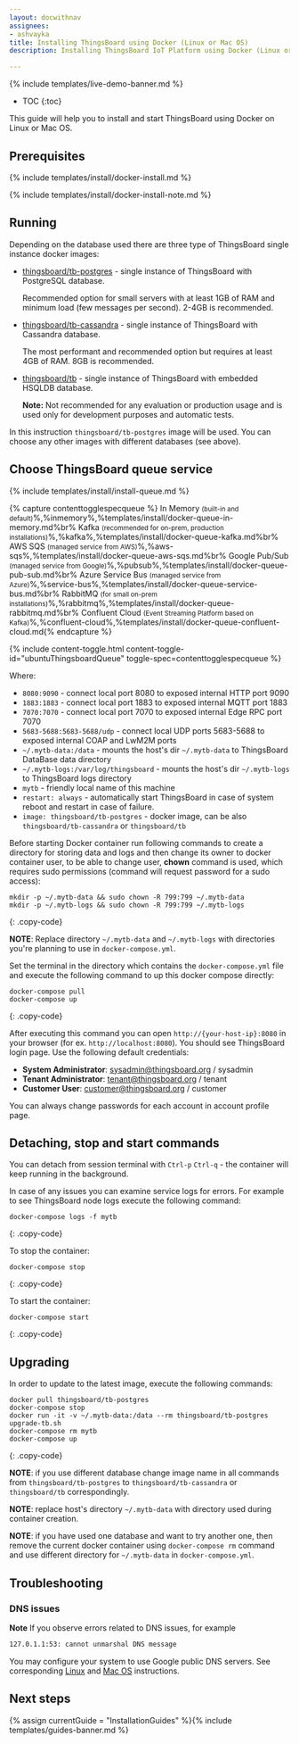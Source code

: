 ```yaml
---
layout: docwithnav
assignees:
- ashvayka
title: Installing ThingsBoard using Docker (Linux or Mac OS)
description: Installing ThingsBoard IoT Platform using Docker (Linux or Mac OS)

---
```


{% include templates/live-demo-banner.md %}

* TOC
{:toc}

This guide will help you to install and start ThingsBoard using Docker on Linux or Mac OS.


## Prerequisites

{% include templates/install/docker-install.md %}

{% include templates/install/docker-install-note.md %}

## Running

Depending on the database used there are three type of ThingsBoard single instance docker images:

* [thingsboard/tb-postgres](https://hub.docker.com/r/thingsboard/tb-postgres/) - single instance of ThingsBoard with PostgreSQL database.
    
    Recommended option for small servers with at least 1GB of RAM and minimum load (few messages per second). 2-4GB is recommended.
* [thingsboard/tb-cassandra](https://hub.docker.com/r/thingsboard/tb-cassandra/) - single instance of ThingsBoard with Cassandra database. 
    
    The most performant and recommended option but requires at least 4GB of RAM. 8GB is recommended.  
* [thingsboard/tb](https://hub.docker.com/r/thingsboard/tb/) - single instance of ThingsBoard with embedded HSQLDB database. 
    
    **Note:** Not recommended for any evaluation or production usage and is used only for development purposes and automatic tests. 
    
In this instruction `thingsboard/tb-postgres` image will be used. You can choose any other images with different databases (see above).

## Choose ThingsBoard queue service

{% include templates/install/install-queue.md %}

{% capture contenttogglespecqueue %}
In Memory <small>(built-in and default)</small>%,%inmemory%,%templates/install/docker-queue-in-memory.md%br%
Kafka <small>(recommended for on-prem, production installations)</small>%,%kafka%,%templates/install/docker-queue-kafka.md%br%
AWS SQS <small>(managed service from AWS)</small>%,%aws-sqs%,%templates/install/docker-queue-aws-sqs.md%br%
Google Pub/Sub <small>(managed service from Google)</small>%,%pubsub%,%templates/install/docker-queue-pub-sub.md%br%
Azure Service Bus <small>(managed service from Azure)</small>%,%service-bus%,%templates/install/docker-queue-service-bus.md%br%
RabbitMQ <small>(for small on-prem installations)</small>%,%rabbitmq%,%templates/install/docker-queue-rabbitmq.md%br%
Confluent Cloud <small>(Event Streaming Platform based on Kafka)</small>%,%confluent-cloud%,%templates/install/docker-queue-confluent-cloud.md{% endcapture %}

{% include content-toggle.html content-toggle-id="ubuntuThingsboardQueue" toggle-spec=contenttogglespecqueue %} 

Where: 
    
- `8080:9090`            - connect local port 8080 to exposed internal HTTP port 9090
- `1883:1883`            - connect local port 1883 to exposed internal MQTT port 1883
- `7070:7070`            - connect local port 7070 to exposed internal Edge RPC port 7070
- `5683-5688:5683-5688/udp`            - connect local UDP ports 5683-5688 to exposed internal COAP and LwM2M ports 
- `~/.mytb-data:/data`   - mounts the host's dir `~/.mytb-data` to ThingsBoard DataBase data directory
- `~/.mytb-logs:/var/log/thingsboard`   - mounts the host's dir `~/.mytb-logs` to ThingsBoard logs directory
- `mytb`             - friendly local name of this machine
- `restart: always`        - automatically start ThingsBoard in case of system reboot and restart in case of failure.
- `image: thingsboard/tb-postgres`          - docker image, can be also `thingsboard/tb-cassandra` or `thingsboard/tb`


Before starting Docker container run following commands to create a directory for storing data and logs and then change its owner to docker container user,
to be able to change user, **chown** command is used, which requires sudo permissions (command will request password for a sudo access):

```
mkdir -p ~/.mytb-data && sudo chown -R 799:799 ~/.mytb-data
mkdir -p ~/.mytb-logs && sudo chown -R 799:799 ~/.mytb-logs
```
{: .copy-code}

**NOTE**: Replace directory `~/.mytb-data` and `~/.mytb-logs` with directories you're planning to use in `docker-compose.yml`.

Set the terminal in the directory which contains the `docker-compose.yml` file and execute the following command to up this docker compose directly:

```
docker-compose pull
docker-compose up
```
{: .copy-code}

    
After executing this command you can open `http://{your-host-ip}:8080` in your browser (for ex. `http://localhost:8080`). 
You should see ThingsBoard login page. Use the following default credentials:

- **System Administrator**: sysadmin@thingsboard.org / sysadmin
- **Tenant Administrator**: tenant@thingsboard.org / tenant
- **Customer User**: customer@thingsboard.org / customer
    
You can always change passwords for each account in account profile page.

## Detaching, stop and start commands

You can detach from session terminal with `Ctrl-p` `Ctrl-q` - the container will keep running in the background.

In case of any issues you can examine service logs for errors.
For example to see ThingsBoard node logs execute the following command:

```
docker-compose logs -f mytb
```
{: .copy-code}

To stop the container:

```
docker-compose stop
```
{: .copy-code}

To start the container:

```
docker-compose start
```
{: .copy-code}

## Upgrading

In order to update to the latest image, execute the following commands:

```
docker pull thingsboard/tb-postgres
docker-compose stop
docker run -it -v ~/.mytb-data:/data --rm thingsboard/tb-postgres upgrade-tb.sh
docker-compose rm mytb
docker-compose up
```
{: .copy-code}

**NOTE**: if you use different database change image name in all commands from `thingsboard/tb-postgres` to `thingsboard/tb-cassandra` or `thingsboard/tb` correspondingly.
 
**NOTE**: replace host's directory `~/.mytb-data` with directory used during container creation. 

**NOTE**: if you have used one database and want to try another one, then remove the current docker container using `docker-compose rm` command and use different directory for `~/.mytb-data` in `docker-compose.yml`.
 

## Troubleshooting

### DNS issues

**Note** If you observe errors related to DNS issues, for example

```bash
127.0.1.1:53: cannot unmarshal DNS message
```

You may configure your system to use Google public DNS servers. 
See corresponding [Linux](https://developers.google.com/speed/public-dns/docs/using#linux) and [Mac OS](https://developers.google.com/speed/public-dns/docs/using#mac_os) instructions.


## Next steps

{% assign currentGuide = "InstallationGuides" %}{% include templates/guides-banner.md %}
